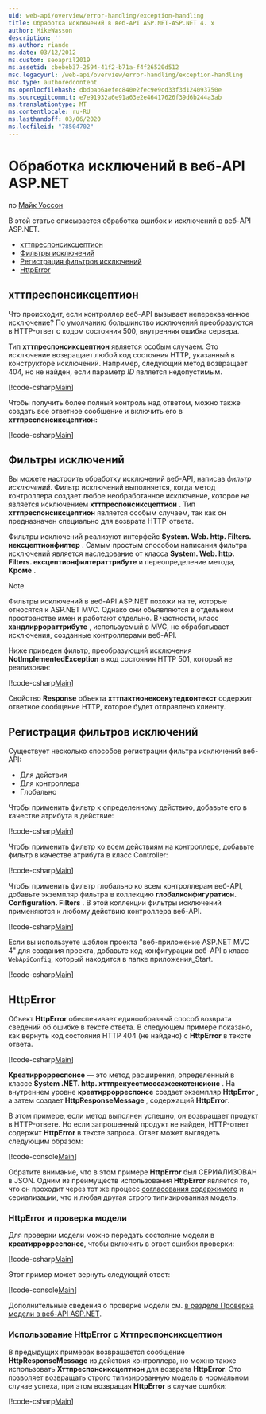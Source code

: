 ```yaml
---
uid: web-api/overview/error-handling/exception-handling
title: Обработка исключений в веб-API ASP.NET-ASP.NET 4. x
author: MikeWasson
description: ''
ms.author: riande
ms.date: 03/12/2012
ms.custom: seoapril2019
ms.assetid: cbebeb37-2594-41f2-b71a-f4f26520d512
msc.legacyurl: /web-api/overview/error-handling/exception-handling
msc.type: authoredcontent
ms.openlocfilehash: dbdbab6aefec840e2fec9e9cd33f3d124093750e
ms.sourcegitcommit: e7e91932a6e91a63e2e46417626f39d6b244a3ab
ms.translationtype: MT
ms.contentlocale: ru-RU
ms.lasthandoff: 03/06/2020
ms.locfileid: "78504702"
---
```

# <a name="exception-handling-in-aspnet-web-api"></a>Обработка исключений в веб-API ASP.NET

по [Майк Уоссон](https://github.com/MikeWasson)

В этой статье описывается обработка ошибок и исключений в веб-API ASP.NET.

- [хттпреспонсиксцептион](#httpresponserexception)
- [Фильтры исключений](#exception_filters)
- [Регистрация фильтров исключений](#registering_exception_filters)
- [HttpError](#httperror)

<a id="httpresponserexception"></a>
## <a name="httpresponseexception"></a>хттпреспонсиксцептион

Что происходит, если контроллер веб-API вызывает неперехваченное исключение? По умолчанию большинство исключений преобразуются в HTTP-ответ с кодом состояния 500, внутренняя ошибка сервера.

Тип **хттпреспонсиксцептион** является особым случаем. Это исключение возвращает любой код состояния HTTP, указанный в конструкторе исключений. Например, следующий метод возвращает 404, но не найден, если параметр *ID* является недопустимым.

[!code-csharp[Main](exception-handling/samples/sample1.cs)]

Чтобы получить более полный контроль над ответом, можно также создать все ответное сообщение и включить его в **хттпреспонсиксцептион:** 

[!code-csharp[Main](exception-handling/samples/sample2.cs)]

<a id="exception_filters"></a>
## <a name="exception-filters"></a>Фильтры исключений

Вы можете настроить обработку исключений веб-API, написав *фильтр исключений*. Фильтр исключений выполняется, когда метод контроллера создает любое необработанное исключение, которое *не* является исключением **хттпреспонсиксцептион** . Тип **хттпреспонсиксцептион** является особым случаем, так как он предназначен специально для возврата HTTP-ответа.

Фильтры исключений реализуют интерфейс **System. Web. http. Filters. иексцептионфилтер** . Самым простым способом написания фильтра исключений является наследование от класса **System. Web. http. Filters. ексцептионфилтераттрибуте** и переопределение метода, **Кроме** .

> [!NOTE]
> Фильтры исключений в веб-API ASP.NET похожи на те, которые относятся к ASP.NET MVC. Однако они объявляются в отдельном пространстве имен и работают отдельно. В частности, класс **хандлиррораттрибуте** , используемый в MVC, не обрабатывает исключения, созданные контроллерами веб-API.

Ниже приведен фильтр, преобразующий исключения **NotImplementedException** в код состояния HTTP 501, который не реализован:

[!code-csharp[Main](exception-handling/samples/sample3.cs)]

Свойство **Response** объекта **хттпактионексекутедконтекст** содержит ответное сообщение HTTP, которое будет отправлено клиенту.

<a id="registering_exception_filters"></a>
## <a name="registering-exception-filters"></a>Регистрация фильтров исключений

Существует несколько способов регистрации фильтра исключений веб-API:

- Для действия
- Для контроллера
- Глобально

Чтобы применить фильтр к определенному действию, добавьте его в качестве атрибута в действие:

[!code-csharp[Main](exception-handling/samples/sample4.cs)]

Чтобы применить фильтр ко всем действиям на контроллере, добавьте фильтр в качестве атрибута в класс Controller:

[!code-csharp[Main](exception-handling/samples/sample5.cs)]

Чтобы применить фильтр глобально ко всем контроллерам веб-API, добавьте экземпляр фильтра в коллекцию **глобалконфигуратион. Configuration. Filters** . В этой коллекции фильтры исключений применяются к любому действию контроллера веб-API.

[!code-csharp[Main](exception-handling/samples/sample6.cs)]

Если вы используете шаблон проекта "веб-приложение ASP.NET MVC 4" для создания проекта, добавьте код конфигурации веб-API в класс `WebApiConfig`, который находится в папке приложения\_Start.

[!code-csharp[Main](exception-handling/samples/sample7.cs?highlight=5)]

<a id="httperror"></a>
## <a name="httperror"></a>HttpError

Объект **HttpError** обеспечивает единообразный способ возврата сведений об ошибке в тексте ответа. В следующем примере показано, как вернуть код состояния HTTP 404 (не найдено) с **HttpError** в тексте ответа.

[!code-csharp[Main](exception-handling/samples/sample8.cs)]

**Креатиррорреспонсе** — это метод расширения, определенный в классе **System .NET. http. хттпрекуестмессажеекстенсионс** . На внутреннем уровне **креатиррорреспонсе** создает экземпляр **HttpError** , а затем создает **HttpResponseMessage** , содержащий **HttpError**.

В этом примере, если метод выполнен успешно, он возвращает продукт в HTTP-ответе. Но если запрошенный продукт не найден, HTTP-ответ содержит **HttpError** в тексте запроса. Ответ может выглядеть следующим образом:

[!code-console[Main](exception-handling/samples/sample9.cmd)]

Обратите внимание, что в этом примере **HttpError** был СЕРИАЛИЗОВАН в JSON. Одним из преимуществ использования **HttpError** является то, что он проходит через тот же процесс [согласования содержимого](../formats-and-model-binding/content-negotiation.md) и сериализации, что и любая другая строго типизированная модель.

### <a name="httperror-and-model-validation"></a>HttpError и проверка модели

Для проверки модели можно передать состояние модели в **креатиррорреспонсе**, чтобы включить в ответ ошибки проверки:

[!code-csharp[Main](exception-handling/samples/sample10.cs)]

Этот пример может вернуть следующий ответ:

[!code-console[Main](exception-handling/samples/sample11.cmd)]

Дополнительные сведения о проверке модели см. [в разделе Проверка модели в веб-API ASP.NET](../formats-and-model-binding/model-validation-in-aspnet-web-api.md).

### <a name="using-httperror-with-httpresponseexception"></a>Использование HttpError с Хттпреспонсиксцептион

В предыдущих примерах возвращается сообщение **HttpResponseMessage** из действия контроллера, но можно также использовать **Хттпреспонсиксцептион** для возврата **HttpError**. Это позволяет возвращать строго типизированную модель в нормальном случае успеха, при этом возвращая **HttpError** в случае ошибки:

[!code-csharp[Main](exception-handling/samples/sample12.cs)]
